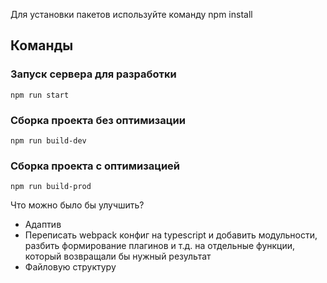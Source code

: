 Для установки пакетов используйте команду npm install

## Команды

### Запуск сервера для разработки
```shell
npm run start
```

### Сборка проекта без оптимизации
```shell
npm run build-dev
```

### Сборка проекта с оптимизацией
```shell
npm run build-prod
```

Что можно было бы улучшить?

- Адаптив 
- Переписать webpack конфиг на typescript и добавить модульности, 
разбить формирование плагинов и т.д. на отдельные функции, 
который возвращали бы нужный результат
- Файловую структуру